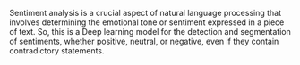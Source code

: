 Sentiment analysis is a crucial aspect of natural language processing that involves determining the emotional tone or sentiment expressed in a piece of text. So, this is a Deep learning model for the detection and segmentation of sentiments, whether positive, neutral, or negative, even if they contain contradictory statements.
